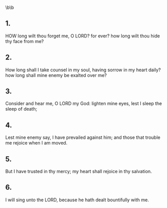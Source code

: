 \b\b
## 1.
HOW long wilt thou forget me, O LORD?  for ever?  how long wilt thou hide thy face from me?
## 2.
How long shall I take counsel in my soul, having sorrow in my heart daily?  how long shall mine enemy be exalted over me?
## 3.
Consider and hear me, O LORD my God: lighten mine eyes, lest I sleep the sleep of death;
## 4.
Lest mine enemy say, I have prevailed against him; and those that trouble me rejoice when I am moved.
## 5.
But I have trusted in thy mercy; my heart shall rejoice in thy salvation.
## 6.
I will sing unto the LORD, because he hath dealt bountifully with me.
